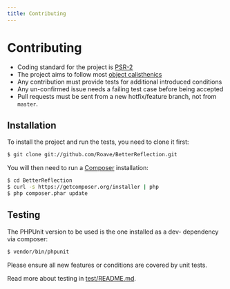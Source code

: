 ```yaml
---
title: Contributing
---
```


# Contributing

 * Coding standard for the project is [PSR-2](https://github.com/php-fig/fig-standards/blob/master/accepted/PSR-2-coding-style-guide.md)
 * The project aims to follow most [object calisthenics](http://www.slideshare.net/guilhermeblanco/object-calisthenics-applied-to-php)
 * Any contribution must provide tests for additional introduced conditions
 * Any un-confirmed issue needs a failing test case before being accepted
 * Pull requests must be sent from a new hotfix/feature branch, not from `master`.

## Installation

To install the project and run the tests, you need to clone it first:

```sh
$ git clone git://github.com/Roave/BetterReflection.git
```

You will then need to run a [Composer](https://getcomposer.org/) installation:

```sh
$ cd BetterReflection
$ curl -s https://getcomposer.org/installer | php
$ php composer.phar update
```

## Testing

The PHPUnit version to be used is the one installed as a dev- dependency via composer:

```sh
$ vendor/bin/phpunit
```

Please ensure all new features or conditions are covered by unit tests.

Read more about testing in [test/README.md](https://github.com/Roave/BetterReflection/blob/master/test/README.md).
